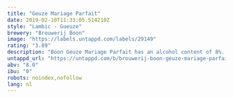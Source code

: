 ```yaml
---
title: "Geuze Mariage Parfait"
date: 2019-02-10T11:33:05.514210Z
style: "Lambic - Gueuze"
brewery: "Brouwerij Boon"
image: "https://labels.untappd.com/labels/29149"
rating: "3.89"
description: "Boon Geuze Mariage Parfait has an alcohol content of 8%. It consists of 95% mild lambic, aged at least three years and specially reserved for this purpose, and 5% young lambic. The latter provides the fermentable sugars and wild yeasts. After mixing in a vessel of 25,000 litres, the wort (unfermented mixture) is filtered and chilled. If we are bottling, we bring it back to fermentation temperature. The bottles are placed in a climate-controlled space for the secondary fermentation. This is followed by maturing at low temperature for at least 6 months. Want to know the bottling date? Simply subtract 20 years from the “best before” date! The soft, mildly sour berry taste, harmonises with the oak barrels’ aromas in which Geuze Mariage Parfait has ripen. The body speaks of vanilla followed by a bitter aftertaste of cloves that becomes increasingly intense. Sublime. "
untappd_url: "https://untappd.com/b/brouwerij-boon-geuze-mariage-parfait/29149"
abv: "8.0"
ibu: "0"
robots: noindex,nofollow
lang: nl
---
```

